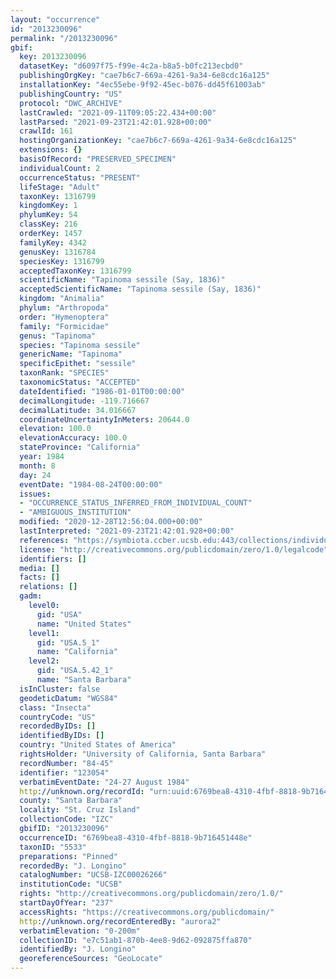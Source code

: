 ```yaml
---
layout: "occurrence"
id: "2013230096"
permalink: "/2013230096"
gbif:
  key: 2013230096
  datasetKey: "d6097f75-f99e-4c2a-b8a5-b0fc213ecbd0"
  publishingOrgKey: "cae7b6c7-669a-4261-9a34-6e8cdc16a125"
  installationKey: "4ec55ebe-9f92-45ec-b076-dd45f61003ab"
  publishingCountry: "US"
  protocol: "DWC_ARCHIVE"
  lastCrawled: "2021-09-11T09:05:22.434+00:00"
  lastParsed: "2021-09-23T21:42:01.928+00:00"
  crawlId: 161
  hostingOrganizationKey: "cae7b6c7-669a-4261-9a34-6e8cdc16a125"
  extensions: {}
  basisOfRecord: "PRESERVED_SPECIMEN"
  individualCount: 2
  occurrenceStatus: "PRESENT"
  lifeStage: "Adult"
  taxonKey: 1316799
  kingdomKey: 1
  phylumKey: 54
  classKey: 216
  orderKey: 1457
  familyKey: 4342
  genusKey: 1316784
  speciesKey: 1316799
  acceptedTaxonKey: 1316799
  scientificName: "Tapinoma sessile (Say, 1836)"
  acceptedScientificName: "Tapinoma sessile (Say, 1836)"
  kingdom: "Animalia"
  phylum: "Arthropoda"
  order: "Hymenoptera"
  family: "Formicidae"
  genus: "Tapinoma"
  species: "Tapinoma sessile"
  genericName: "Tapinoma"
  specificEpithet: "sessile"
  taxonRank: "SPECIES"
  taxonomicStatus: "ACCEPTED"
  dateIdentified: "1986-01-01T00:00:00"
  decimalLongitude: -119.716667
  decimalLatitude: 34.016667
  coordinateUncertaintyInMeters: 20644.0
  elevation: 100.0
  elevationAccuracy: 100.0
  stateProvince: "California"
  year: 1984
  month: 8
  day: 24
  eventDate: "1984-08-24T00:00:00"
  issues:
  - "OCCURRENCE_STATUS_INFERRED_FROM_INDIVIDUAL_COUNT"
  - "AMBIGUOUS_INSTITUTION"
  modified: "2020-12-28T12:56:04.000+00:00"
  lastInterpreted: "2021-09-23T21:42:01.928+00:00"
  references: "https://symbiota.ccber.ucsb.edu:443/collections/individual/index.php?occid=123054"
  license: "http://creativecommons.org/publicdomain/zero/1.0/legalcode"
  identifiers: []
  media: []
  facts: []
  relations: []
  gadm:
    level0:
      gid: "USA"
      name: "United States"
    level1:
      gid: "USA.5_1"
      name: "California"
    level2:
      gid: "USA.5.42_1"
      name: "Santa Barbara"
  isInCluster: false
  geodeticDatum: "WGS84"
  class: "Insecta"
  countryCode: "US"
  recordedByIDs: []
  identifiedByIDs: []
  country: "United States of America"
  rightsHolder: "University of California, Santa Barbara"
  recordNumber: "84-45"
  identifier: "123054"
  verbatimEventDate: "24-27 August 1984"
  http://unknown.org/recordId: "urn:uuid:6769bea8-4310-4fbf-8818-9b716451448e"
  county: "Santa Barbara"
  locality: "St. Cruz Island"
  collectionCode: "IZC"
  gbifID: "2013230096"
  occurrenceID: "6769bea8-4310-4fbf-8818-9b716451448e"
  taxonID: "5533"
  preparations: "Pinned"
  recordedBy: "J. Longino"
  catalogNumber: "UCSB-IZC00026266"
  institutionCode: "UCSB"
  rights: "http://creativecommons.org/publicdomain/zero/1.0/"
  startDayOfYear: "237"
  accessRights: "https://creativecommons.org/publicdomain/"
  http://unknown.org/recordEnteredBy: "aurora2"
  verbatimElevation: "0-200m"
  collectionID: "e7c51ab1-870b-4ee8-9d62-092875ffa870"
  identifiedBy: "J. Longino"
  georeferenceSources: "GeoLocate"
---
```

